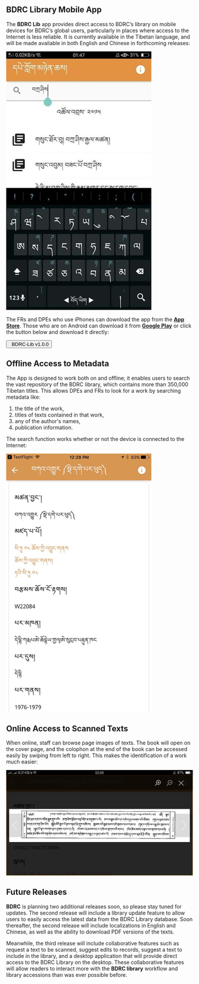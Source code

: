 
## BDRC Library Mobile App

The **BDRC Lib** app provides direct access to BDRC’s library on mobile devices for BDRC’s global users, particularly in places where access to the Internet is less reliable. It is currently available in the Tibetan language, and will be made available in both English and Chinese in forthcoming releases: 

![2](../img/app3.jpg) 

The FRs and DPEs who use iPhones can download the app from the [**App Store**](https://itunes.apple.com/us/app/bdrc-lib/id1254032189?mt=8). Those who are on Android can download it from [**Google Play**](https://play.google.com/store/apps/details?id=org.tbrc.bdrclibapp) or click the button below and download it directly:

 <a href="https://github.com/BuddhistDigitalResourceCenter/digitization-guidelines/releases/download/v1.0.0/android-release.apk"><button type="button" class="btn btn-primary btn-md"><i class="fa fa-android"></i>  BDRC-Lib v1.0.0</button></a>


## Offline Access to Metadata

The App is designed to work both on and offline; it enables users to search the vast repository of the BDRC library, which contains more than 350,000 Tibetan titles. This allows DPEs and FRs to look for a work by searching metadata like: 
1. the title of the work, 
2. titles of texts contained in that work, 
3. any of the author's names, 
4. publication information. 

The search function works whether or not the device is connected to the Internet:

![2](../img/app4.jpeg) 


## Online Access to Scanned Texts

When online, staff can browse page images of texts. The book will open on the cover page, and the colophon at the end of the book can be accessed easily by swiping from left to right. This makes the identification of a work much easier:

![3](../img/app4.png)

## Future Releases

**BDRC** is planning two additional releases soon, so please stay tuned for updates. The second release will include a library update feature to allow users to easily access the latest data from the BDRC Library database. Soon thereafter, the second release will include localizations in English and Chinese, as well as the ability to download PDF versions of the texts. 

Meanwhile, the third release will include collaborative features such as request a text to be scanned, suggest edits to records, suggest a text to include in the library, and a desktop application that will provide direct access to the BDRC Library on the desktop. These collaborative features will allow readers to interact more with the **BDRC library** workflow and library accessions than was ever possible before. 